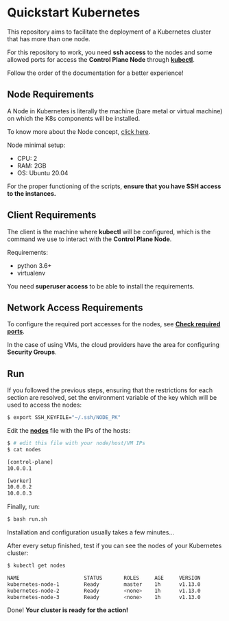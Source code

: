 # Quickstart Kubernetes

This repository aims to facilitate the deployment of a Kubernetes cluster that has more than one node.

For this repository to work, you need **ssh access** to the nodes and some allowed ports for access the **Control Plane Node** through [**kubectl**](https://kubernetes.io/pt/docs/reference/kubectl/cheatsheet/). 

Follow the order of the documentation for a better experience!

## Node Requirements

A Node in Kubernetes is literally the machine (bare metal or virtual machine) on which the K8s components will be installed.

To know more about the Node concept, [click here](https://kubernetes.io/docs/concepts/architecture/nodes/).

Node minimal setup:

* CPU: 2
* RAM: 2GB
* OS: Ubuntu 20.04

For the proper functioning of the scripts, **ensure that you have SSH access to the instances.**

## Client Requirements

The client is the machine where **kubectl** will be configured, which is the command we use to interact with the **Control Plane Node**. 

Requirements:

* python 3.6+
* virtualenv

You need **superuser access** to be able to install the requirements.

## Network Access Requirements

To configure the required port accesses for the nodes, see [**Check required ports**](https://kubernetes.io/docs/setup/production-environment/tools/kubeadm/install-kubeadm/#check-required-ports).

In the case of using VMs, the cloud providers have the area for configuring **Security Groups**.

## Run

If you followed the previous steps, ensuring that the restrictions for each section are resolved, set the environment variable of the key which will be used to access the nodes:
```bash
$ export SSH_KEYFILE="~/.ssh/NODE_PK"
```

Edit the [**nodes**](nodes) file with the IPs of the hosts:
```bash
$ # edit this file with your node/host/VM IPs
$ cat nodes

[control-plane]
10.0.0.1

[worker]
10.0.0.2
10.0.0.3
```

Finally, run:
```bash
$ bash run.sh
```

Installation and configuration usually takes a few minutes...

After every setup finished, test if you can see the nodes of your Kubernetes cluster:
```bash
$ kubectl get nodes

NAME                     STATUS       ROLES     AGE     VERSION
kubernetes-node-1        Ready        master    1h      v1.13.0
kubernetes-node-2        Ready        <none>    1h      v1.13.0
kubernetes-node-3        Ready        <none>    1h      v1.13.0
```

Done! **Your cluster is ready for the action!**
